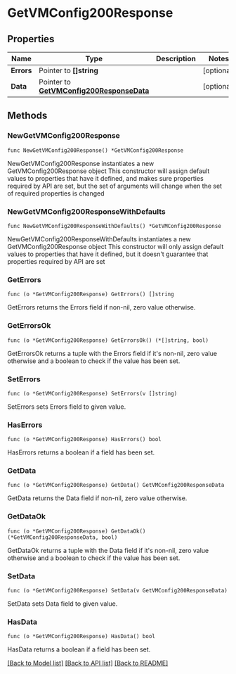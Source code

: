 # GetVMConfig200Response

## Properties

Name | Type | Description | Notes
------------ | ------------- | ------------- | -------------
**Errors** | Pointer to **[]string** |  | [optional] 
**Data** | Pointer to [**GetVMConfig200ResponseData**](GetVMConfig200ResponseData.md) |  | [optional] 

## Methods

### NewGetVMConfig200Response

`func NewGetVMConfig200Response() *GetVMConfig200Response`

NewGetVMConfig200Response instantiates a new GetVMConfig200Response object
This constructor will assign default values to properties that have it defined,
and makes sure properties required by API are set, but the set of arguments
will change when the set of required properties is changed

### NewGetVMConfig200ResponseWithDefaults

`func NewGetVMConfig200ResponseWithDefaults() *GetVMConfig200Response`

NewGetVMConfig200ResponseWithDefaults instantiates a new GetVMConfig200Response object
This constructor will only assign default values to properties that have it defined,
but it doesn't guarantee that properties required by API are set

### GetErrors

`func (o *GetVMConfig200Response) GetErrors() []string`

GetErrors returns the Errors field if non-nil, zero value otherwise.

### GetErrorsOk

`func (o *GetVMConfig200Response) GetErrorsOk() (*[]string, bool)`

GetErrorsOk returns a tuple with the Errors field if it's non-nil, zero value otherwise
and a boolean to check if the value has been set.

### SetErrors

`func (o *GetVMConfig200Response) SetErrors(v []string)`

SetErrors sets Errors field to given value.

### HasErrors

`func (o *GetVMConfig200Response) HasErrors() bool`

HasErrors returns a boolean if a field has been set.

### GetData

`func (o *GetVMConfig200Response) GetData() GetVMConfig200ResponseData`

GetData returns the Data field if non-nil, zero value otherwise.

### GetDataOk

`func (o *GetVMConfig200Response) GetDataOk() (*GetVMConfig200ResponseData, bool)`

GetDataOk returns a tuple with the Data field if it's non-nil, zero value otherwise
and a boolean to check if the value has been set.

### SetData

`func (o *GetVMConfig200Response) SetData(v GetVMConfig200ResponseData)`

SetData sets Data field to given value.

### HasData

`func (o *GetVMConfig200Response) HasData() bool`

HasData returns a boolean if a field has been set.


[[Back to Model list]](../README.md#documentation-for-models) [[Back to API list]](../README.md#documentation-for-api-endpoints) [[Back to README]](../README.md)


